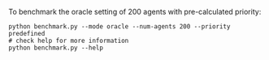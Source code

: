 To benchmark the oracle setting of 200 agents with pre-calculated priority:
```
python benchmark.py --mode oracle --num-agents 200 --priority predefined
# check help for more information
python benchmark.py --help
```
